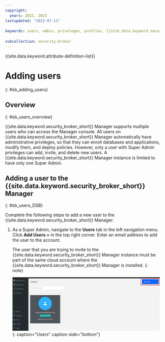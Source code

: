 ```yaml
---
copyright:
  years: 2022, 2023
lastupdated: "2023-07-11"

keywords: users, admin, priveleges, profiles, {{site.data.keyword.security_broker_short}} Manager, SMTP

subcollection: security-broker
---
```


{{site.data.keyword.attribute-definition-list}}

# Adding users
{: #sb_adding_users}

## Overview
{: #sb_users_overview}

{{site.data.keyword.security_broker_short}} Manager supports multiple users who can access the
Manager console. All users on {{site.data.keyword.security_broker_short}} Manager automatically
have administrative privileges, so that they can enroll databases and applications, modify them, and deploy policies. However, only a user with Super Admin privileges can add, invite, and delete new users. A
{{site.data.keyword.security_broker_short}} Manager instance is limited to have only one Super Admin.

## Adding a user to the {{site.data.keyword.security_broker_short}} Manager
{: #sb_users_DSB}

Complete the following steps to add a new user to the {{site.data.keyword.security_broker_short}} Manager:

1. As a Super Admin, navigate to the **Users** tab in the left navigation menu. Click **Add Users +** in the top right corner. Enter an email address to add the user to the account.

   The user that you are trying to invite to the {{site.data.keyword.security_broker_short}} Manager instance must be part of the same cloud account where the {{site.data.keyword.security_broker_short}} Manager is installed.
   {: note}

   ![Add Users](../images/add_user.svg){: caption="Users" caption-side="bottom"}

   
   



